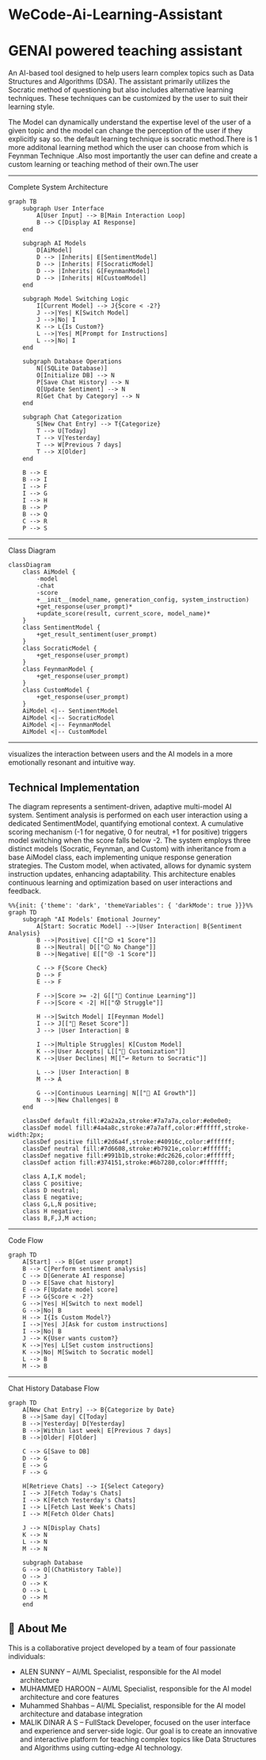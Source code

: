 # WeCode-Ai-Learning-Assistant
# GENAI powered teaching assistant

An AI-based tool designed to help users learn complex topics such as Data Structures and Algorithms (DSA). The assistant primarily utilizes the Socratic method of questioning but also includes alternative learning techniques. These techniques can be customized by the user to suit their learning style.

The Model can dynamically understand the expertise level of the user of a given topic and the model can change the perception of the user if they explicitly say so. the default learning technique is socratic method.There is 1 more additonal learning method which the user can choose from which is Feynman Technique .Also most importantly the user can define and create a custom learning or teaching method of their own.The user

---
Complete System Architecture

```mermaid
graph TB
    subgraph User Interface
        A[User Input] --> B[Main Interaction Loop]
        B --> C[Display AI Response]
    end

    subgraph AI Models
        D[AiModel]
        D --> |Inherits| E[SentimentModel]
        D --> |Inherits| F[SocraticModel]
        D --> |Inherits| G[FeynmanModel]
        D --> |Inherits| H[CustomModel]
    end

    subgraph Model Switching Logic
        I[Current Model] --> J{Score < -2?}
        J -->|Yes| K[Switch Model]
        J -->|No| I
        K --> L{Is Custom?}
        L -->|Yes| M[Prompt for Instructions]
        L -->|No| I
    end

    subgraph Database Operations
        N[(SQLite Database)]
        O[Initialize DB] --> N
        P[Save Chat History] --> N
        Q[Update Sentiment] --> N
        R[Get Chat by Category] --> N
    end

    subgraph Chat Categorization
        S[New Chat Entry] --> T{Categorize}
        T --> U[Today]
        T --> V[Yesterday]
        T --> W[Previous 7 days]
        T --> X[Older]
    end

    B --> E
    B --> I
    I --> F
    I --> G
    I --> H
    B --> P
    B --> Q
    C --> R
    P --> S
```


---
Class Diagram

```mermaid
classDiagram
    class AiModel {
        -model
        -chat
        -score
        +__init__(model_name, generation_config, system_instruction)
        +get_response(user_prompt)*
        +update_score(result, current_score, model_name)*
    }
    class SentimentModel {
        +get_result_sentiment(user_prompt)
    }
    class SocraticModel {
        +get_response(user_prompt)
    }
    class FeynmanModel {
        +get_response(user_prompt)
    }
    class CustomModel {
        +get_response(user_prompt)
    }
    AiModel <|-- SentimentModel
    AiModel <|-- SocraticModel
    AiModel <|-- FeynmanModel
    AiModel <|-- CustomModel
```




---
visualizes the interaction between users and the AI models in a more emotionally resonant and intuitive way.
## Technical Implementation

The diagram represents a sentiment-driven, adaptive multi-model AI system. Sentiment analysis is performed on each user interaction using a dedicated SentimentModel, quantifying emotional context. A cumulative scoring mechanism (-1 for negative, 0 for neutral, +1 for positive) triggers model switching when the score falls below -2. The system employs three distinct models (Socratic, Feynman, and Custom) with inheritance from a base AiModel class, each implementing unique response generation strategies. The Custom model, when activated, allows for dynamic system instruction updates, enhancing adaptability. This architecture enables continuous learning and optimization based on user interactions and feedback.


```mermaid
%%{init: {'theme': 'dark', 'themeVariables': { 'darkMode': true }}}%%
graph TD
    subgraph "AI Models' Emotional Journey"
        A[Start: Socratic Model] -->|User Interaction| B{Sentiment Analysis}
        B -->|Positive| C[["😊 +1 Score"]]
        B -->|Neutral| D[["😐 No Change"]]
        B -->|Negative| E[["😢 -1 Score"]]
        
        C --> F{Score Check}
        D --> F
        E --> F
        
        F -->|Score >= -2| G[["🧠 Continue Learning"]]
        F -->|Score < -2| H[["😰 Struggle"]]
        
        H -->|Switch Model| I[Feynman Model]
        I --> J[["🔄 Reset Score"]]
        J --> |User Interaction| B
        
        I -->|Multiple Struggles| K[Custom Model]
        K -->|User Accepts| L[["🎨 Customization"]]
        K -->|User Declines| M[["↩️ Return to Socratic"]]
        
        L --> |User Interaction| B
        M --> A
        
        G -->|Continuous Learning| N[["🌟 AI Growth"]]
        N -->|New Challenges| B
    end

    classDef default fill:#2a2a2a,stroke:#7a7a7a,color:#e0e0e0;
    classDef model fill:#4a4a8c,stroke:#7a7aff,color:#ffffff,stroke-width:2px;
    classDef positive fill:#2d6a4f,stroke:#40916c,color:#ffffff;
    classDef neutral fill:#7d6608,stroke:#b7921e,color:#ffffff;
    classDef negative fill:#991b1b,stroke:#dc2626,color:#ffffff;
    classDef action fill:#374151,stroke:#6b7280,color:#ffffff;
    
    class A,I,K model;
    class C positive;
    class D neutral;
    class E negative;
    class G,L,N positive;
    class H negative;
    class B,F,J,M action;
```




---
Code Flow

```mermaid
graph TD
    A[Start] --> B[Get user prompt]
    B --> C[Perform sentiment analysis]
    C --> D[Generate AI response]
    D --> E[Save chat history]
    E --> F[Update model score]
    F --> G{Score < -2?}
    G -->|Yes| H[Switch to next model]
    G -->|No| B
    H --> I{Is Custom Model?}
    I -->|Yes| J[Ask for custom instructions]
    I -->|No| B
    J --> K{User wants custom?}
    K -->|Yes| L[Set custom instructions]
    K -->|No| M[Switch to Socratic model]
    L --> B
    M --> B
```









---
Chat History Database Flow

```mermaid
graph TD
    A[New Chat Entry] --> B{Categorize by Date}
    B -->|Same day| C[Today]
    B -->|Yesterday| D[Yesterday]
    B -->|Within last week| E[Previous 7 days]
    B -->|Older| F[Older]
    
    C --> G[Save to DB]
    D --> G
    E --> G
    F --> G
    
    H[Retrieve Chats] --> I{Select Category}
    I --> J[Fetch Today's Chats]
    I --> K[Fetch Yesterday's Chats]
    I --> L[Fetch Last Week's Chats]
    I --> M[Fetch Older Chats]
    
    J --> N[Display Chats]
    K --> N
    L --> N
    M --> N
    
    subgraph Database
    G --> O[(ChatHistory Table)]
    O --> J
    O --> K
    O --> L
    O --> M
    end
```




## 🚀 About Me
This is a collaborative project developed by a team of four passionate individuals:

- ALEN SUNNY       – AI/ML Specialist, responsible for the AI model architecture 
- MUHAMMED HAROON  – AI/ML Specialist, responsible for the AI model architecture and core features
- Muhammed Shahbas – AI/ML Specialist, responsible for the AI model architecture and database integration
- MALIK DINAR A S  – FullStack Developer, focused on the user interface and experience and server-side logic.
Our goal is to create an innovative and interactive platform for teaching complex topics like Data Structures and Algorithms using cutting-edge AI technology.



